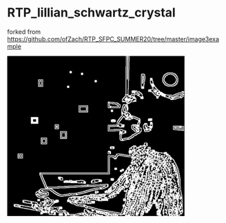 # RTP_lillian_schwartz_crystal
forked from https://github.com/ofZach/RTP_SFPC_SUMMER20/tree/master/image3example

![lillian crystals](lillian.gif)

